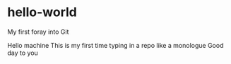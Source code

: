 # hello-world
My first foray into Git

Hello machine
This is my first time typing in a repo like a monologue
Good day to you
